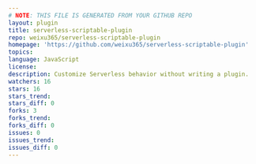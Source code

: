 ```yaml
---
# NOTE: THIS FILE IS GENERATED FROM YOUR GITHUB REPO
layout: plugin
title: serverless-scriptable-plugin
repo: weixu365/serverless-scriptable-plugin
homepage: 'https://github.com/weixu365/serverless-scriptable-plugin'
topics: 
language: JavaScript
license: 
description: Customize Serverless behavior without writing a plugin.
watchers: 16
stars: 16
stars_trend: 
stars_diff: 0
forks: 3
forks_trend: 
forks_diff: 0
issues: 0
issues_trend: 
issues_diff: 0
---
```

